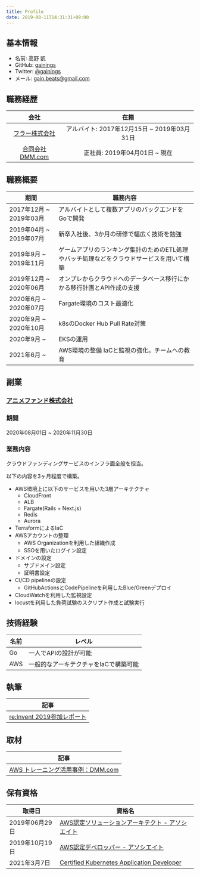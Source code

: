 ```yaml
---
title: Profile
date: 2019-08-11T14:31:31+09:00
---
```


## 基本情報

- 名前: 高野 凱
- GitHub: [gainings](https://github.com/gainings)
- Twitter: [@gainings](https://twitter.com/gainings)
- メール: gain.beats@gmail.com

## 職務経歴

|会社|在籍|
|:--:|:--:|
|[フラー株式会社](https://fuller-inc.com/career/)|アルバイト: 2017年12月15日 ~ 2019年03月31日|
|[合同会社DMM.com](https://dmm-corp.com/recruit/)| 正社員: 2019年04月01日 ~ 現在|


## 職務概要
|期間|職務内容|
|----|----|
|2017年12月 ~ 2019年03月|アルバイトとして複数アプリのバックエンドをGoで開発|
|2019年04月 ~ 2019年07月 | 新卒入社後、3か月の研修で幅広く技術を勉強|
|2019年9月 ~ 2019年11月| ゲームアプリのランキング集計のためのETL処理やバッチ処理などをクラウドサービスを用いて構築 |
|2019年12月 ~ 2020年06月| オンプレからクラウドへのデータベース移行にかかる移行計画とAPI作成の支援 |
|2020年6月 ~ 2020年07月| Fargate環境のコスト最適化 |
|2020年9月 ~ 2020年10月| k8sのDocker Hub Pull Rate対策 |
|2020年9月 ~ | EKSの運用 |
|2021年6月 ~ | AWS環境の整備 IaCと監視の強化。チームへの教育 |

## 副業

### [アニメファンド株式会社](https://www.corp.animefund.com/)

### 期間

2020年08月01日 ~ 2020年11月30日

### 業務内容
クラウドファンディングサービスのインフラ面全般を担当。

以下の内容を3ヶ月程度で構築。

- AWS環境上に以下のサービスを用いた3層アーキテクチャ
  - CloudFront
  - ALB
  - Fargate(Rails + Next.js)
  - Redis
  - Aurora
- TerraformによるIaC
- AWSアカウントの整理
  - AWS Organizationを利用した組織作成
  - SSOを用いたログイン設定
- ドメインの設定
  - サブドメイン設定
  - 証明書設定
- CI/CD pipelineの設定
  - GitHubActionsとCodePipelineを利用したBlue/Greenデプロイ
- CloudWatchを利用した監視設定
- locustを利用した負荷試験のスクリプト作成と試験実行

## 技術経験

|名前|レベル|
|----|----|
| Go | 一人でAPIの設計が可能|
| AWS |一般的なアーキテクチャをIaCで構築可能|

## 執筆

|記事|
|----|
|[re:Invent 2019参加レポート](https://inside.dmm.com/entry/2019/12/26/aws-reinvent2019)|

## 取材

|記事|
|----|
|[AWS トレーニング活用事例：DMM.com](https://aws.amazon.com/jp/training/case-studies/dmm-training/)|

## 保有資格

|取得日|資格名|
|----|----|
|2019年06月29日|[AWS認定ソリューションアーキテクト - アソシエイト](https://www.youracclaim.com/badges/50048e72-32e2-4fc6-9823-9d0993e99fc6/public_url)|
|2019年10月19日|[AWS認定デベロッパー - アソシエイト](https://www.youracclaim.com/badges/0c2ea115-7c2e-4828-9ef6-e26146669452/public_url)|
|2021年3月7日|[Certified Kubernetes Application Developer](https://www.youracclaim.com/badges/09e568a2-b1c8-46b2-907f-120891ec9fd6/public_url)|

